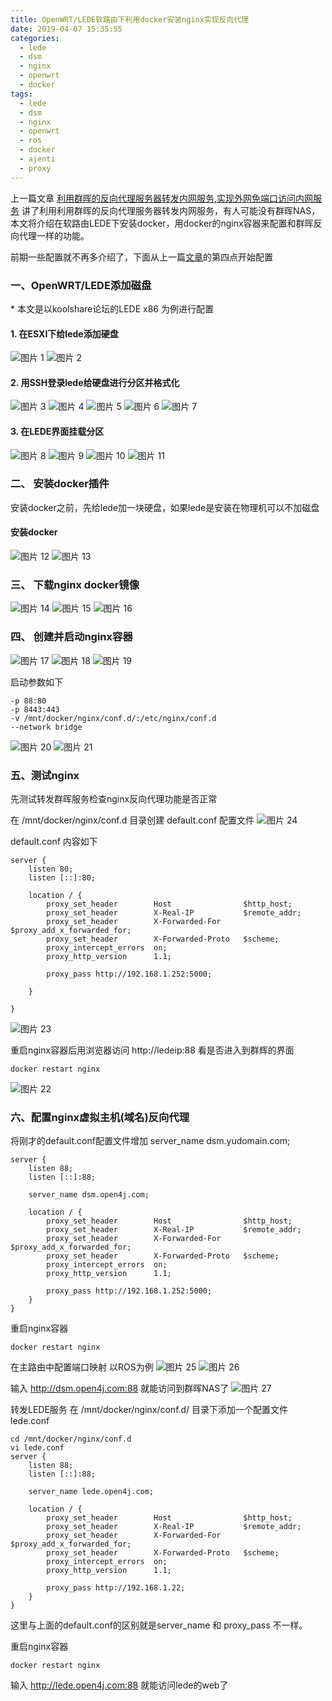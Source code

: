 ```yaml
---
title: OpenWRT/LEDE软路由下利用docker安装nginx实现反向代理
date: 2019-04-07 15:35:55
categories:
  - lede
  - dsm
  - nginx
  - openwrt
  - docker
tags:
  - lede
  - dsm
  - nginx
  - openwrt
  - ros
  - docker
  - ajenti
  - proxy
---
```


<!--more-->

上一篇文章 [利用群晖的反向代理服务器转发内网服务,实现外网免端口访问内网服务](https://blog.open4j.com/2019/04/07/use-dsm-nginx-reverse-proxy/) 讲了利用利用群晖的反向代理服务器转发内网服务，有人可能没有群晖NAS，本文将介绍在软路由LEDE下安装docker，用docker的nginx容器来配置和群晖反向代理一样的功能。

前期一些配置就不再多介绍了，下面从上一篇[文章](https://blog.open4j.com/2019/04/07/use-dsm-nginx-reverse-proxy/)的第四点开始配置

### 一、OpenWRT/LEDE添加磁盘
\* 本文是以koolshare论坛的LEDE x86 为例进行配置

#### 1. 在ESXI下给lede添加硬盘
![图片 1](1.jpg)
![图片 2](2.jpg)

#### 2. 用SSH登录lede给硬盘进行分区并格式化
![图片 3](3.jpg)
![图片 4](4.jpg)
![图片 5](5.jpg)
![图片 6](6.jpg)
![图片 7](7.jpg)

#### 3. 在LEDE界面挂载分区
![图片 8](8.jpg)
![图片 9](9.jpg)
![图片 10](10.jpg)
![图片 11](11.jpg)

### 二、 安装docker插件
安装docker之前，先给lede加一块硬盘，如果lede是安装在物理机可以不加磁盘

#### 安装docker
![图片 12](12.jpg)
![图片 13](13.jpg)

### 三、 下载nginx docker镜像

![图片 14](14.png)
![图片 15](15.png)
![图片 16](16.png)

### 四、 创建并启动nginx容器

![图片 17](17.png)
![图片 18](18.png)
![图片 19](19.png)

启动参数如下
```
-p 88:80
-p 8443:443
-v /mnt/docker/nginx/conf.d/:/etc/nginx/conf.d
--network bridge
```

![图片 20](20.png)
![图片 21](21.png)

### 五、测试nginx

先测试转发群晖服务检查nginx反向代理功能是否正常

在 /mnt/docker/nginx/conf.d 目录创建 default.conf 配置文件
![图片 24](24.png)

default.conf 内容如下
```
server {
    listen 80;
    listen [::]:80;

    location / {
        proxy_set_header        Host                $http_host;
        proxy_set_header        X-Real-IP           $remote_addr;
        proxy_set_header        X-Forwarded-For     $proxy_add_x_forwarded_for;
        proxy_set_header        X-Forwarded-Proto   $scheme;
        proxy_intercept_errors  on;
        proxy_http_version      1.1;

        proxy_pass http://192.168.1.252:5000;

    }

}
```
![图片 23](23.png)

重启nginx容器后用浏览器访问 http://ledeip:88 看是否进入到群辉的界面
```
docker restart nginx
```
![图片 22](22.png)

### 六、配置nginx虚拟主机(域名)反向代理

将刚才的default.conf配置文件增加 server_name dsm.yudomain.com;

```
server {
    listen 88;
    listen [::]:88;

    server_name dsm.open4j.com;

    location / {
        proxy_set_header        Host                $http_host;
        proxy_set_header        X-Real-IP           $remote_addr;
        proxy_set_header        X-Forwarded-For     $proxy_add_x_forwarded_for;
        proxy_set_header        X-Forwarded-Proto   $scheme;
        proxy_intercept_errors  on;
        proxy_http_version      1.1;

        proxy_pass http://192.168.1.252:5000;
    }
}
```

重启nginx容器
```
docker restart nginx
```

在主路由中配置端口映射
以ROS为例
![图片 25](25.png)
![图片 26](26.png)

输入 http://dsm.open4j.com:88 就能访问到群晖NAS了
![图片 27](27.png)

转发LEDE服务
在 /mnt/docker/nginx/conf.d/ 目录下添加一个配置文件 lede.conf

```
cd /mnt/docker/nginx/conf.d
vi lede.conf
server {
    listen 88;
    listen [::]:88;

    server_name lede.open4j.com;

    location / {
        proxy_set_header        Host                $http_host;
        proxy_set_header        X-Real-IP           $remote_addr;
        proxy_set_header        X-Forwarded-For     $proxy_add_x_forwarded_for;
        proxy_set_header        X-Forwarded-Proto   $scheme;
        proxy_intercept_errors  on;
        proxy_http_version      1.1;

        proxy_pass http://192.168.1.22;
    }
}
```

这里与上面的default.conf的区别就是server_name 和 proxy_pass 不一样。

重启nginx容器
```
docker restart nginx
```
输入 http://lede.open4j.com:88 就能访问lede的web了
